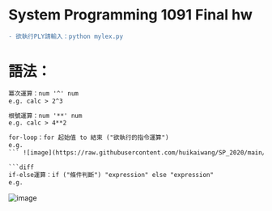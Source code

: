 # System Programming 1091 Final hw

```diff
- 欲執行PLY請輸入：python mylex.py
```

# 語法：

```diff
冪次運算：num '^' num 
e.g. calc > 2^3
``` 

```diff
根號運算：num '**' num
e.g. calc > 4**2
``` 

```diff
for-loop：for 起始值 to 結束 ("欲執行的指令運算")
e.g.
``` ![image](https://raw.githubusercontent.com/huikaiwang/SP_2020/main/截圖%202020-12-19%20下午5.39.00.png)

```diff
if-else運算：if ("條件判斷") "expression" else "expression"
e.g.
``` 
![image](https://raw.githubusercontent.com/huikaiwang/SP_2020/main/截圖%202020-12-19%20下午5.40.33.png)
